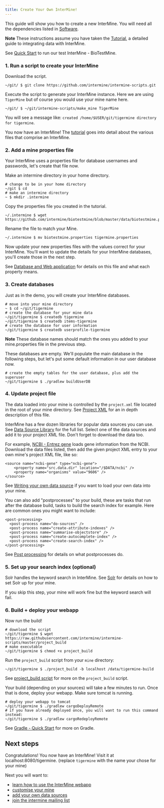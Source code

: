 ```yaml
---
title: Create Your Own InterMine!
---
```


This guide will show you how to create a new InterMine. You will need all the dependencies listed in [Software](../system-requirements/software/index.md).

**Note**
These instructions assume you have taken the [Tutorial](tutorial/index.md), a detailed guide to integrating data with InterMine.

See [Quick Start](quick-start.md) to run our test InterMine - BioTestMine.

### 1. Run a script to create your InterMine

Download the script.

```text
~/git/ $ git clone https://github.com/intermine/intermine-scripts.git
```

Execute the script to generate your InterMine instance. Here we are using `TigerMine` but of course you would use your mine name here.

```text
~/git/ $ ~/git/intermine-scripts/make_mine TigerMine
```

You will see a message like: `created /home/$USER/git/tigermine directory for tigermine`.

You now have an InterMine! The [tutorial](tutorial/index.md) goes into detail about the various files that comprise an InterMine.

### 2. Add a mine properties file

Your InterMine uses a properties file for database usernames and passwords, let's create that file now.

Make an intermine directory in your home directory.

```text
# change to be in your home directory
~/git $ cd
# make an intermine directory
~ $ mkdir .intermine
```

Copy the properties file you created in the tutorial.

```text
~/.intermine $ wget https://github.com/intermine/biotestmine/blob/master/data/biotestmine.properties 
```

Rename the file to match your Mine.

```text
~/.intermine $ mv biotestmine.properties tigermine.properties
```

Now update your new properties files with the values correct for your InterMine. You'll want to update the details for your InterMine databases, you'll create those in the next step.

See [Database and Web application](../webapp/properties/intermine-properties.md) for details on this file and what each property means.

### 3. Create databases

Just as in the demo, you will create your InterMine databases.

```text
# move into your mine directory
~ $ cd ~/git/tigermine
# create the database for your mine data
~/git/tigermine $ createdb tigermine
~/git/tigermine $ createdb items-tigermine
# create the database for user information
~/git/tigermine $ createdb userprofile-tigermine
```

**Note**
These database names should match the ones you added to your mine.properties file in the previous step.

These databases are empty. We'll populate the main database in the following steps, but let's put some default information in our user database now.

```text
# create the empty tables for the user database, plus add the superuser
~/git/tigermine $ ./gradlew buildUserDB
```

### 4. Update project file

The data loaded into your mine is controlled by the `project.xml` file located in the root of your mine directory. See [Project XML](../database/database-building/project-xml.md) for an in depth description of this file.

InterMine has a few dozen libraries for popular data sources you can use. See [Data Source Library](../database/data-sources/library/index.md) for the full list. Select one of the data sources and add it to your project XML file. Don't forget to download the data too.

For example, [NCBI - Entrez gene](../database/data-sources/library/ncbi-gene.md) loads gene information from the NCBI. Download the data files listed, then add the given project XML entry to your own mine's project XML file, like so:

```markup
<source name="ncbi-gene" type="ncbi-gene">
    <property name="src.data.dir" location="/$DATA/ncbi" />
    <property name="organisms" value="9606" />
</source>
```

See [Writing your own data source](../database/data-sources/custom/index.md) if you want to load your own data into your mine.

You can also add "postprocesses" to your build, these are tasks that run after the database build, tasks to build the search index for example. Here are common ones you might want to include:

```text
<post-processing>
  <post-process name="do-sources" />
  <post-process name="create-attribute-indexes" />
  <post-process name="summarise-objectstore" />
  <post-process name="create-autocomplete-index" />
  <post-process name="create-search-index" />
</post-processing>
```

See [Post processing](../database/database-building/post-processing/index.md) for details on what postprocesses do.

### 5. Set up your search index \(optional\)

Solr handles the keyword search in InterMine. See [Solr](../system-requirements/software/solr.md) for details on how to set Solr up for your mine.

If you skip this step, your mine will work fine but the keyword search will fail.

### 6. Build + deploy your webapp

Now run the build!

```text
# download the script
~/git/tigermine $ wget https://raw.githubusercontent.com/intermine/intermine-scripts/master/project_build
# make executable
~/git/tigermine $ chmod +x project_build
```

Run the `project_build` script from your `mine` directory:

```text
~/git/tigermine $ ./project_build -b localhost /data/tigermine-build
```

See [project\_build script](../database/database-building/build-script.md) for more on the `project_build` script.

Your build \(depending on your sources\) will take a few minutes to run. Once that is done, deploy your webapp. Make sure tomcat is running.

```text
# deploy your webapp to tomcat
~/git/tigermine $ ./gradlew cargoDeployRemote 
# if you have already deployed once, you will want to run this command instead:
~/git/tigermine $ ./gradlew cargoRedeployRemote 
```

See [Gradle - Quick Start](../system-requirements/software/gradle/index.md) for more on Gradle.

## Next steps

Congratulations! You now have an InterMine! Visit it at localhost:8080/tigermine. \(replace `tigermine` with the name your chose for your mine\)

Next you will want to:

* [learn how to use the InterMine webapp](http://intermine.org/tutorials/)
* [customise your mine](../webapp/properties/intermine-properties)
* [add your own data sources](../database/data-sources/custom/index.md)
* [join the intermine mailing list](../support/mailing-list.md)

